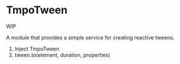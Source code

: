 # TmpoTween

WIP


A module that provides a simple service for creating 
reactive tweens.


1. Inject TmpoTween
2. tween.to(element, duration, properties)
